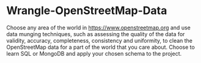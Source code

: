 # Wrangle-OpenStreetMap-Data
Choose any area of the world in https://www.openstreetmap.org and use data munging techniques, such as assessing the quality of the data for validity, accuracy, completeness, consistency and uniformity, to clean the OpenStreetMap data for a part of the world that you care about. Choose to learn SQL or MongoDB and apply your chosen schema to the project.
